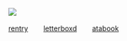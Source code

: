 ![](https://komarev.com/ghpvc/?username=LoveCrime&style=flat&color=A9B5AC&base=28137&label=Clones✦) ![]()

<a href="https://rentry.co/T2">rentry</a>⠀⠀⠀<a href="https://letterboxd.com/dearhannibal/">letterboxd</a>⠀⠀⠀<a href="https://lovecrime.atabook.org">atabook</a>
